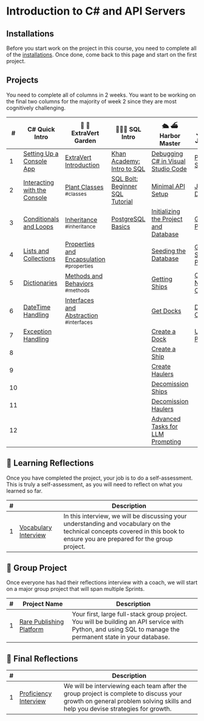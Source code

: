 # Introduction to C# and API Servers

## Installations

Before you start work on the project in this course, you need to complete all of the [installations](./chapters/book-1-installations.md). Once done, come back to this page and start on the first project.

## Projects

You need to complete all of columns in 2 weeks. You want to be working on the final two columns for the majority of week 2 since they are most cognitively challenging.

| # | C# Quick Intro | 🌿 🌱 <br/> ExtraVert Garden | 🧑🏽‍💻 SQL Intro | 🛳️ ⛴️ <br/> Harbor Master | 💎 💍 <br/> Jewelry Junction |
|--|--|--|--|--|--|
| 1 | [Setting Up a Console App][1] | [ExtraVert Introduction][6] | [Khan Academy: Intro to SQL][28]  | [Debugging C# in Visual Studio Code][12] | [Project Setup][16]|
| 2 | [Interacting with the Console][2] | [Plant Classes][7] <br/> <sub style="font-size:0.85rem;">\#classes</sub> | [SQL Bolt: Beginner SQL Tutorial][29] | [Minimal API Setup][13] | [Jewelry Database][17] |
| 3 | [Conditionals and Loops][3] | [Inheritance][8] <br/> <sub style="font-size:0.85rem;">\#inheritance</sub> | [PostgreSQL Basics][11] | [Initializing the Project and Database][33] | [Get All Products][18] |
| 4 | [Lists and Collections][4] | [Properties and Encapsulation][9] <br/> <sub style="font-size:0.85rem;">\#properties</sub> | | [Seeding the Database][34] | [Get Single Product][19] |
| 5 | [Dictionaries][5] | [Methods and Behaviors][10] <br/> <sub style="font-size:0.85rem;">\#methods</sub> | | [Getting Ships][35] | [Create New Order][20] |
| 6 | [DateTime Handling][26] | [Interfaces and Abstraction][15] <br/> <sub style="font-size:0.85rem;">\#interfaces</sub> | | [Get Docks][36] | [Delete an Order][21] |
| 7 | [Exception Handling][27] | | | [Create a Dock][37] | [Update a Product][22] |
| 8 |  | | | [Create a Ship][38] |  |
| 9 | | | | [Create Haulers][39] | |
| 10 | | | | [Decomission Ships][40] | |
| 11 | | | | [Decomission Haulers][41] | |
| 12 | | | | [Advanced Tasks for LLM Prompting][42] | |

## 🤔 Learning Reflections

Once you have completed the project, your job is to do a self-assessment. This is truly a self-assessment, as you will need to reflect on what you learned so far.

| #   |  | Description |
| --- | ------------------ | --- |
| 1   | [Vocabulary Interview][30] | In this interview, we will be discussing your understanding and vocabulary on the technical concepts covered in this book to ensure you are prepared for the group project. |

## 🔐 Group Project

Once everyone has had their reflections interview with a coach, we will start on a major group project that will span multiple Sprints.

| # | Project&nbsp;Name | Description |
|--|--|--|
|1| [Rare Publishing Platform][31] | Your first, large full-stack group project. You will be building an API service with Python, and using SQL to manage the permanent state in your database. |

## 🤔 Final Reflections

| #   |  | Description |
| --- | ------------------ | --- |
| 1   | [Proficiency Interview][32] | We will be interviewing each team after the group project is complete to discuss your growth on general problem solving skills and help you devise strategies for growth. |


[1]: ./chapters/setting-up-console-app.md
[2]: ./chapters/interacting-with-console.md
[3]: ./chapters/conditionals-and-loops.md
[4]: ./chapters/thrown-for-a-loop-lists.md
[5]: ./chapters/dictionaries.md
[6]: ./chapters/extravert-intro.md
[7]: ./chapters/extravert-plant-classes.md
[8]: ./chapters/extravert-inheritance.md
[9]: ./chapters/extravert-properties.md
[10]: ./chapters/extravert-methods.md
[11]: ./chapters/postgres-basics.md
[12]: ./chapters/debugging-csharp.md
[13]: ./chapters/minimal-api-setup.md
[14]: ./chapters/harbor-database.md
[15]: ./chapters/extravert-interfaces.md
[16]: ./chapters/jewelry-setup.md
[17]: ./chapters/jewelry-database.md
[18]: ./chapters/jewelry-get-all.md
[19]: ./chapters/jewelry-get-single.md
[20]: ./chapters/jewelry-create-order.md
[21]: ./chapters/jewelry-delete-order.md
[22]: ./chapters/jewelry-update-product.md
[24]: ./chapters/BANGAZON.md
[25]: ./chapters/working-with-integers.md
[26]: ./chapters/foundations-datetime.md
[27]: ./chapters/handling-exceptions.md
[28]: https://www.khanacademy.org/computing/computer-programming/sql
[29]:	https://sqlbolt.com/
[30]: ./chapters/INITIAL_REFLECTIONS.md
[31]: ./chapters/RARE.md
[32]: ./chapters/FINAL_REFLECTIONS.md
[33]: ./chapters/harbor-master-init.md
[34]: ./chapters/harbor-master-seeding.md
[35]: ./chapters/harbor-master-get-ships.md
[36]: ./chapters/harbor-master-get-docks.md
[37]: ./chapters/harbor-master-post-docks.md
[38]: ./chapters/harbor-master-post-ships.md
[39]: ./chapters/harbor-master-post-haulers.md
[40]: ./chapters/harbor-master-delete-ships.md
[41]: ./chapters/harbor-master-delete-exercise.md
[42]: ./chapters/llm-guided-tasks.md